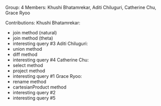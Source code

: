 Group: 4
Members: Khushi Bhatamrekar, Aditi Chiluguri, Catherine Chu, Grace Ryoo

Contributions:
Khushi Bhatamrekar:
- join method (natural)
- join method (theta)
- interesting query #3
Aditi Chiluguri:
- union method
- diff method
- interesting query #4
Catherine Chu:
- select method
- project method
- interesting query #1
Grace Ryoo:
- rename method
- cartesianProduct method
- interesting query #2
- interesting query #5
